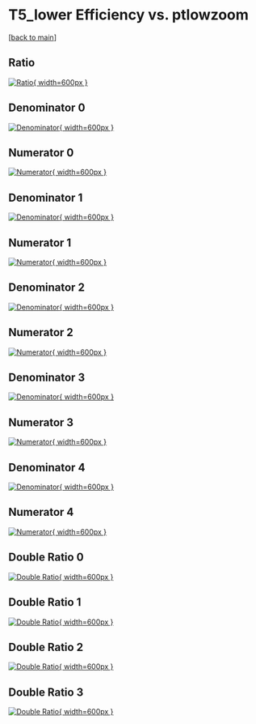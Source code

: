 # T5_lower Efficiency vs. ptlowzoom

[[back to main](./)]



## Ratio

[![Ratio](../mtv/var/T5_lower_loweta_13_0_eff_ptlowzoom.png){ width=600px }](../mtv/var/T5_lower_loweta_13_0_eff_ptlowzoom.pdf)

## Denominator 0

[![Denominator](../mtv/den/T5_lower_loweta_13_0_eff_ptlowzoom_den0.png){ width=600px }](../mtv/den/T5_lower_loweta_13_0_eff_ptlowzoom_den0.pdf)

## Numerator 0

[![Numerator](../mtv/num/T5_lower_loweta_13_0_eff_ptlowzoom_num0.png){ width=600px }](../mtv/num/T5_lower_loweta_13_0_eff_ptlowzoom_num0.pdf)

## Denominator 1

[![Denominator](../mtv/den/T5_lower_loweta_13_0_eff_ptlowzoom_den1.png){ width=600px }](../mtv/den/T5_lower_loweta_13_0_eff_ptlowzoom_den1.pdf)

## Numerator 1

[![Numerator](../mtv/num/T5_lower_loweta_13_0_eff_ptlowzoom_num1.png){ width=600px }](../mtv/num/T5_lower_loweta_13_0_eff_ptlowzoom_num1.pdf)

## Denominator 2

[![Denominator](../mtv/den/T5_lower_loweta_13_0_eff_ptlowzoom_den2.png){ width=600px }](../mtv/den/T5_lower_loweta_13_0_eff_ptlowzoom_den2.pdf)

## Numerator 2

[![Numerator](../mtv/num/T5_lower_loweta_13_0_eff_ptlowzoom_num2.png){ width=600px }](../mtv/num/T5_lower_loweta_13_0_eff_ptlowzoom_num2.pdf)

## Denominator 3

[![Denominator](../mtv/den/T5_lower_loweta_13_0_eff_ptlowzoom_den3.png){ width=600px }](../mtv/den/T5_lower_loweta_13_0_eff_ptlowzoom_den3.pdf)

## Numerator 3

[![Numerator](../mtv/num/T5_lower_loweta_13_0_eff_ptlowzoom_num3.png){ width=600px }](../mtv/num/T5_lower_loweta_13_0_eff_ptlowzoom_num3.pdf)

## Denominator 4

[![Denominator](../mtv/den/T5_lower_loweta_13_0_eff_ptlowzoom_den4.png){ width=600px }](../mtv/den/T5_lower_loweta_13_0_eff_ptlowzoom_den4.pdf)

## Numerator 4

[![Numerator](../mtv/num/T5_lower_loweta_13_0_eff_ptlowzoom_num4.png){ width=600px }](../mtv/num/T5_lower_loweta_13_0_eff_ptlowzoom_num4.pdf)

## Double Ratio 0

[![Double Ratio](../mtv/ratio/T5_lower_loweta_13_0_eff_ptlowzoom_ratio0.png){ width=600px }](../mtv/ratio/T5_lower_loweta_13_0_eff_ptlowzoom_ratio0.pdf)

## Double Ratio 1

[![Double Ratio](../mtv/ratio/T5_lower_loweta_13_0_eff_ptlowzoom_ratio1.png){ width=600px }](../mtv/ratio/T5_lower_loweta_13_0_eff_ptlowzoom_ratio1.pdf)

## Double Ratio 2

[![Double Ratio](../mtv/ratio/T5_lower_loweta_13_0_eff_ptlowzoom_ratio2.png){ width=600px }](../mtv/ratio/T5_lower_loweta_13_0_eff_ptlowzoom_ratio2.pdf)

## Double Ratio 3

[![Double Ratio](../mtv/ratio/T5_lower_loweta_13_0_eff_ptlowzoom_ratio3.png){ width=600px }](../mtv/ratio/T5_lower_loweta_13_0_eff_ptlowzoom_ratio3.pdf)

